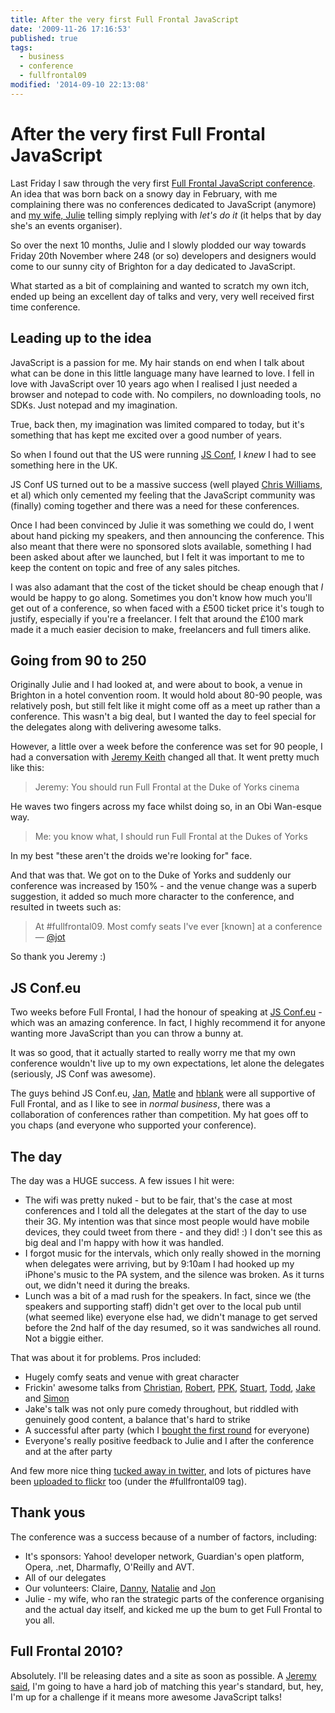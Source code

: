 ```yaml
---
title: After the very first Full Frontal JavaScript
date: '2009-11-26 17:16:53'
published: true
tags:
  - business
  - conference
  - fullfrontal09
modified: '2014-09-10 22:13:08'
---
```

# After the very first Full Frontal JavaScript

Last Friday I saw through the very first [Full Frontal JavaScript conference](http://full-frontal.org). An idea that was born back on a snowy day in February, with me complaining there was no conferences dedicated to JavaScript (anymore) and [my wife, Julie](http://www.flickr.com/photos/remysharp/4124570521/in/set-72157622854415414/) telling simply replying with *let's do it* (it helps that by day she's an events organiser).

So over the next 10 months, Julie and I slowly plodded our way towards Friday 20th November where 248 (or so) developers and designers would come to our sunny city of Brighton for a day dedicated to JavaScript.

What started as a bit of complaining and wanted to scratch my own itch, ended up being an excellent day of talks and very, very well received first time conference.

<!--more-->
## Leading up to the idea

JavaScript is a passion for me. My hair stands on end when I talk about what can be done in this little language many have learned to love. I fell in love with JavaScript over 10 years ago when I realised I just needed a browser and notepad to code with. No compilers, no downloading tools, no SDKs. Just notepad and my imagination.

True, back then, my imagination was limited compared to today, but it's something that has kept me excited over a good number of years.

So when I found out that the US were running [JS Conf](http://jsconf.us), I *knew* I had to see something here in the UK.

JS Conf US turned out to be a massive success (well played [Chris Williams](http://twitter.com/voodootikigod), et al) which only cemented my feeling that the JavaScript community was (finally) coming together and there was a need for these conferences.

Once I had been convinced by Julie it was something we could do, I went about hand picking my speakers, and then announcing the conference. This also meant that there were no sponsored slots available, something I had been asked about after we launched, but I felt it was important to me to keep the content on topic and free of any sales pitches.

I was also adamant that the cost of the ticket should be cheap enough that *I* would be happy to go along. Sometimes you don't know how much you'll get out of a conference, so when faced with a £500 ticket price it's tough to justify, especially if you're a freelancer. I felt that around the £100 mark made it a much easier decision to make, freelancers and full timers alike.

## Going from 90 to 250

Originally Julie and I had looked at, and were about to book, a venue in Brighton in a hotel convention room.  It would hold about 80-90 people, was relatively posh, but still felt like it might come off as a meet up rather than a conference.  This wasn't a big deal, but I wanted the day to feel special for the delegates along with delivering awesome talks.

However, a little over a week before the conference was set for 90 people, I had a conversation with [Jeremy Keith](http://adactio.com) changed all that. It went pretty much like this:

> Jeremy: You should run Full Frontal at the Duke of Yorks cinema

He waves two fingers across my face whilst doing so, in an Obi Wan-esque way.

> Me: you know what, I should run Full Frontal at the Dukes of Yorks

In my best "these aren't the droids we're looking for" face.

And that was that.  We got on to the Duke of Yorks and suddenly our conference was increased by 150% - and the venue change was a superb suggestion, it added so much more character to the conference, and resulted in tweets such as:

> At #fullfrontal09. Most comfy seats I've ever [known] at a conference &mdash; [@jot](http://twitter.com/jot/status/5885454457)

So thank you Jeremy :)

## JS Conf.eu

Two weeks before Full Frontal, I had the honour of speaking at [JS Conf.eu](http://jsconf.eu) - which was an amazing conference. In fact, I highly recommend it for anyone wanting more JavaScript than you can throw a bunny at.

It was so good, that it actually started to really worry me that my own conference wouldn't live up to my own expectations, let alone the delegates (seriously, JS Conf was awesome).

The guys behind JS Conf.eu, [Jan](http://twitter.com/janl), [Matle](http://twitter.com/cramforce) and [hblank](http://twitter.com/hblank) were all supportive of Full Frontal, and as I like to see in *normal business*, there was a collaboration of conferences rather than competition.  My hat goes off to you chaps (and everyone who supported your conference).

## The day

The day was a HUGE success. A few issues I hit were:

* The wifi was pretty nuked - but to be fair, that's the case at most conferences and I told all the delegates at the start of the day to use their 3G. My intention was that since most people would have mobile devices, they could tweet from there - and they did! :) I don't see this as big deal and I'm happy with how it was handled.
* I forgot music for the intervals, which only really showed in the morning when delegates were arriving, but by 9:10am I had hooked up my iPhone's music to the PA system, and the silence was broken. As it turns out, we didn't need it during the breaks.
* Lunch was a bit of a mad rush for the speakers. In fact, since we (the speakers and supporting staff) didn't get over to the local pub until (what seemed like) everyone else had, we didn't manage to get served before the 2nd half of the day resumed, so it was sandwiches all round. Not a biggie either.

That was about it for problems. Pros included:

* Hugely comfy seats and venue with great character
* Frickin' awesome talks from [Christian](http://twitter.com/codepo8), [Robert](http://twitter.com/robertnyman), [PPK](http://twitter.com/ppk), [Stuart](http://twitter.com/sil), [Todd](http://twitter.com/toddkloots), [Jake](http://twitter.com/jaffathecake) and [Simon](http://twitter.com/simonw)
* Jake's talk was not only pure comedy throughout, but riddled with genuinely good content, a balance that's hard to strike
* A successful after party (which I [bought the first round](/2009/11/16/going-full-frontal-in-one-week/) for everyone)
* Everyone's really positive feedback to Julie and I after the conference and at the after party

And few more nice thing [tucked away in twitter](http://snapbird.org/rem/favs/fullfrontal09), and lots of pictures have been [uploaded to flickr](http://www.flickr.com/photos/tags/fullfrontal09/) too (under the #fullfrontal09 tag).

## Thank yous

The conference was a success because of a number of factors, including:

* It's sponsors: Yahoo! developer network, Guardian's open platform, Opera, .net, Dharmafly, O'Reilly and AVT.
* All of our delegates
* Our volunteers: Claire, [Danny](http://twitter.com/yandle), [Natalie](http://twitter.com/natbat) and [Jon](http://twitter.com/binarytales)
* Julie - my wife, who ran the strategic parts of the conference organising and the actual day itself, and kicked me up the bum to get Full Frontal to you all.

## Full Frontal 2010?

Absolutely. I'll be releasing dates and a site as soon as possible. A [Jeremy said](http://domscripting.com/blog/display/123), I'm going to have a hard job of matching this year's standard, but, hey, I'm up for a challenge if it means more awesome JavaScript talks!
